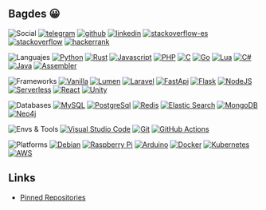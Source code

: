 ## Bagdes 😀

![Social](https://img.shields.io/badge/-Social%20links-24292E)
[![telegram](https://img.shields.io/badge/Telegram-@uselessscat-2CA5E0?logo=telegram&labelColor=24292E)](https://www.t.me/uselessscat)
[![github](https://img.shields.io/badge/Github-uselessscat-181717?logo=github&labelColor=24292E)](https://github.com/uselessscat)
[![linkedin](https://img.shields.io/badge/LinkedIn-ariecb-0077B5?logo=linkedin&labelColor=24292E)](https://www.linkedin.com/in/ariecb/)
[![stackoverflow-es](https://img.shields.io/badge/StackOverflow%20ES-uselessscat-FE7A16?logo=stackoverflow&labelColor=24292E)](https://es.stackoverflow.com/users/4617/uselessscat)
[![stackoverflow](https://img.shields.io/badge/StackOverflow-uselessscat-FE7A16?logo=stackoverflow&labelColor=24292E)](https://stackoverflow.com/users/6658955/uselessscat)
[![hackerrank](https://img.shields.io/badge/HackerRank-UselesssCat-2EC866?logo=hackerrank&labelColor=24292E)](https://www.hackerrank.com/UselesssCat)

![Languajes](https://img.shields.io/badge/-Languages-24292E)
[![Python](https://img.shields.io/badge/dynamic/json?label=Python&labelColor=24292E&logo=python&color=3776AB&suffix=%20Repos&query=$.total_count&url=https://api.github.com/search/repositories?q=user:uselessscat%2Btopic:python)](https://github.com/search?q=user:uselessscat%20topic:python)
[![Rust](https://img.shields.io/badge/dynamic/json?label=Rust&labelColor=24292E&logo=rust&color=111&suffix=%20Repos&query=$.total_count&url=https://api.github.com/search/repositories?q=user:uselessscat%2Btopic:rust)](https://github.com/search?q=user:uselessscat%20topic:rust)
[![Javascript](https://img.shields.io/badge/dynamic/json?label=Javascript&labelColor=24292E&logo=javascript&color=F7DF1E&suffix=%20Repos&query=$.total_count&url=https://api.github.com/search/repositories?q=user:uselessscat%2Btopic:javascript)](https://github.com/search?q=user:uselessscat%20topic:javascript)
[![PHP](https://img.shields.io/badge/dynamic/json?label=PHP&labelColor=24292E&logo=php&color=777BB4&suffix=%20Repos&query=$.total_count&url=https://api.github.com/search/repositories?q=user:uselessscat%2Btopic:php)](https://github.com/search?q=user:uselessscat%20topic:php)
[![C](https://img.shields.io/badge/dynamic/json?label=C&labelColor=24292E&logo=c&color=A8B9CC&suffix=%20Repos&query=$.total_count&url=https://api.github.com/search/repositories?q=user:uselessscat%2Btopic:c)](https://github.com/search?q=user:uselessscat%20topic:c)
[![Go](https://img.shields.io/badge/dynamic/json?label=Go&labelColor=24292E&logo=go&color=00ADD8&suffix=%20Repos&query=$.total_count&url=https://api.github.com/search/repositories?q=user:uselessscat%2Btopic:go)](https://github.com/search?q=user:uselessscat%20topic:go)
[![Lua](https://img.shields.io/badge/dynamic/json?label=Lua&labelColor=24292E&logo=lua&color=2C2D72&suffix=%20Repos&query=$.total_count&url=https://api.github.com/search/repositories?q=user:uselessscat%2Btopic:lua)](https://github.com/search?q=user:uselessscat%20topic:lua)
[![C#](https://img.shields.io/badge/dynamic/json?label=C%23&labelColor=24292E&logo=c-sharp&color=239120&suffix=%20Repos&query=$.total_count&url=https://api.github.com/search/repositories?q=user:uselessscat%2Btopic:csharp)](https://github.com/search?q=user:uselessscat%20topic:csharp)
[![Java](https://img.shields.io/badge/dynamic/json?label=Java&labelColor=24292E&logo=java&color=007396&suffix=%20Repos&query=$.total_count&url=https://api.github.com/search/repositories?q=user:uselessscat%2Btopic:java)](https://github.com/search?q=user:uselessscat%20topic:java)
[![Assembler](https://img.shields.io/badge/dynamic/json?label=Assembler&labelColor=24292E&logo=cog&color=777&suffix=%20Repos&query=$.total_count&url=https://api.github.com/search/repositories?q=user:uselessscat%2Btopic:assembler)](https://github.com/search?q=user:uselessscat%20topic:assembler)

![Frameworks](https://img.shields.io/badge/-Frameworks-24292E)
[![Vanilla](https://img.shields.io/badge/dynamic/json?label=Vanilla&labelColor=24292E&color=green&suffix=%20Repos&query=$.total_count&url=https://api.github.com/search/repositories?q=user:uselessscat%2Btopic:vanilla)](https://github.com/search?q=user:uselessscat%20topic:vanilla)
[![Lumen](https://img.shields.io/badge/dynamic/json?label=Lumen&labelColor=24292E&logo=lumen&color=E74430&suffix=%20Repos&query=$.total_count&url=https://api.github.com/search/repositories?q=user:uselessscat%2Btopic:lumen)](https://github.com/search?q=user:uselessscat%20topic:lumen)
[![Laravel](https://img.shields.io/badge/dynamic/json?label=Laravel&labelColor=24292E&logo=laravel&color=FF2D20&suffix=%20Repos&query=$.total_count&url=https://api.github.com/search/repositories?q=user:uselessscat%2Btopic:laravel)](https://github.com/search?q=user:uselessscat%20topic:laravel)
[![FastApi](https://img.shields.io/badge/dynamic/json?label=FastApi&labelColor=24292E&logo=fastapi&color=009688&suffix=%20Repos&query=$.total_count&url=https://api.github.com/search/repositories?q=user:uselessscat%2Btopic:fastapi)](https://github.com/search?q=user:uselessscat%20topic:fastapi)
[![Flask](https://img.shields.io/badge/dynamic/json?label=Flask&labelColor=24292E&logo=flask&color=111&suffix=%20Repos&query=$.total_count&url=https://api.github.com/search/repositories?q=user:uselessscat%2Btopic:flask)](https://github.com/search?q=user:uselessscat%20topic:flask)
[![NodeJS](https://img.shields.io/badge/dynamic/json?label=Node%20js&labelColor=24292E&logo=node.js&color=339933&suffix=%20Repos&query=$.total_count&url=https://api.github.com/search/repositories?q=user:uselessscat%2Btopic:nodejs)](https://github.com/search?q=user:uselessscat%20topic:nodejs)
[![Serverless](https://img.shields.io/badge/dynamic/json?label=Serverless&labelColor=24292E&logo=serverless&color=FD5750&suffix=%20Repos&query=$.total_count&url=https://api.github.com/search/repositories?q=user:uselessscat%2Btopic:serverless)](https://github.com/search?q=user:uselessscat%20topic:serverless)
[![React](https://img.shields.io/badge/dynamic/json?label=React&labelColor=24292E&logo=react&color=61DAFB&suffix=%20Repos&query=$.total_count&url=https://api.github.com/search/repositories?q=user:uselessscat%2Btopic:react)](https://github.com/search?q=user:uselessscat%20topic:react)
[![Unity](https://img.shields.io/badge/dynamic/json?label=Unity&labelColor=24292E&logo=unity&color=111&suffix=%20Repos&query=$.total_count&url=https://api.github.com/search/repositories?q=user:uselessscat%2Btopic:unity)](https://github.com/search?q=user:uselessscat%20topic:unity)

![Databases](https://img.shields.io/badge/-Databases-24292E)
[![MySQL](https://img.shields.io/badge/dynamic/json?label=MySQL&labelColor=24292E&logo=mysql&color=4479A1&suffix=%20Repos&query=$.total_count&url=https://api.github.com/search/repositories?q=user:uselessscat%2Btopic:mysql)](https://github.com/search?q=user:uselessscat%20topic:mysql)
[![PostgreSql](https://img.shields.io/badge/dynamic/json?label=PostgreSql&labelColor=24292E&logo=postgresql&logoColor=336791&color=336791&suffix=%20Repos&query=$.total_count&url=https://api.github.com/search/repositories?q=user:uselessscat%2Btopic:postgresql)](https://github.com/search?q=user:uselessscat%20topic:postgresql)
[![Redis](https://img.shields.io/badge/dynamic/json?label=Redis&labelColor=24292E&logo=redis&color=DC382D&suffix=%20Repos&query=$.total_count&url=https://api.github.com/search/repositories?q=user:uselessscat%2Btopic:redis)](https://github.com/search?q=user:uselessscat%20topic:redis)
[![Elastic Search](https://img.shields.io/badge/dynamic/json?label=Elastic%20Search&labelColor=24292E&logo=elasticsearch&color=005571&suffix=%20Repos&query=$.total_count&url=https://api.github.com/search/repositories?q=user:uselessscat%2Btopic:elasticsearch)](https://github.com/search?q=user:uselessscat%20topic:elasticsearch)
[![MongoDB](https://img.shields.io/badge/dynamic/json?label=MongoDB&labelColor=24292E&logo=mongodb&color=47A248&suffix=%20Repos&query=$.total_count&url=https://api.github.com/search/repositories?q=user:uselessscat%2Btopic:mongodb)](https://github.com/search?q=user:uselessscat%20topic:mongodb)
[![Neo4j](https://img.shields.io/badge/dynamic/json?label=Neo4j&labelColor=24292E&logo=neo4j&color=008CC1&suffix=%20Repos&query=$.total_count&url=https://api.github.com/search/repositories?q=user:uselessscat%2Btopic:neo4j)](https://github.com/search?q=user:uselessscat%20topic:neo4j)

![Envs & Tools](https://img.shields.io/badge/-Envs%20&%20Tools-24292E)
[![Visual Studio Code](https://img.shields.io/badge/dynamic/json?label=Visual%20Studio%20Code&labelColor=24292E&logo=visual-studio-code&logoColor=007ACC&color=007ACC&suffix=%20Repos&query=$.total_count&url=https://api.github.com/search/repositories?q=user:uselessscat%2Btopic:vscode)](https://github.com/search?q=user:uselessscat%20topic:vscode)
[![Git](https://img.shields.io/badge/dynamic/json?label=Git&labelColor=24292E&logo=git&color=F05032&suffix=%20Repos&query=$.total_count&url=https://api.github.com/search/repositories?q=user:uselessscat)](https://github.com/search?q=user:uselessscat)
[![GitHub Actions](https://img.shields.io/badge/dynamic/json?label=GitHub%20Actions&labelColor=24292E&logo=github-actions&color=2088FF&suffix=%20Repos&query=$.total_count&url=https://api.github.com/search/repositories?q=user:uselessscat%2Btopic:githubactions)](https://github.com/search?q=user:uselessscat%20topic:githubactions)

![Platforms](https://img.shields.io/badge/-Platforms-24292E)
[![Debian](https://img.shields.io/badge/dynamic/json?label=Debian&labelColor=24292E&logo=debian&logoColor=A81D33&color=A81D33&suffix=%20Repos&query=$.total_count&url=https://api.github.com/search/repositories?q=user:uselessscat%2Btopic:debian)](https://github.com/search?q=user:uselessscat%20topic:debian)
[![Raspberry Pi](https://img.shields.io/badge/dynamic/json?label=Raspberry%20Pi&labelColor=24292E&logo=raspberry-pi&logoColor=C51A4A&color=C51A4A&suffix=%20Repos&query=$.total_count&url=https://api.github.com/search/repositories?q=user:uselessscat%2Btopic:raspberrypi)](https://github.com/search?q=user:uselessscat%20topic:raspberrypi)
[![Arduino](https://img.shields.io/badge/dynamic/json?label=Arduino&labelColor=24292E&logo=arduino&color=00979D&suffix=%20Repos&query=$.total_count&url=https://api.github.com/search/repositories?q=user:uselessscat%2Btopic:arduino)](https://github.com/search?q=user:uselessscat%20topic:arduino)
[![Docker](https://img.shields.io/badge/dynamic/json?label=Docker&labelColor=24292E&logo=docker&color=2496ED&suffix=%20Repos&query=$.total_count&url=https://api.github.com/search/repositories?q=user:uselessscat%2Btopic:docker)](https://github.com/search?q=user:uselessscat%20topic:docker)
[![Kubernetes](https://img.shields.io/badge/dynamic/json?label=Kubernetes&labelColor=24292E&logo=kubernetes&color=326CE5&suffix=%20Repos&query=$.total_count&url=https://api.github.com/search/repositories?q=user:uselessscat%2Btopic:kubernetes)](https://github.com/search?q=user:uselessscat%20topic:kubernetes)
[![AWS](https://img.shields.io/badge/dynamic/json?label=AWS&labelColor=24292E&logo=amazon-aws&color=232F3E&suffix=%20Repos&query=$.total_count&url=https://api.github.com/search/repositories?q=user:uselessscat%2Btopic:aws)](https://github.com/search?q=user:uselessscat%20topic:aws)

## Links

- [Pinned Repositories](https://github.com/search?q=user:uselessscat%20topic:pinned)

